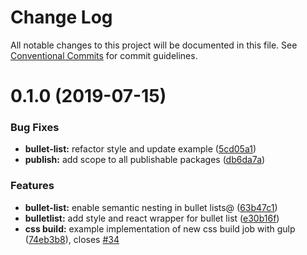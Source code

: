 # Change Log

All notable changes to this project will be documented in this file.
See [Conventional Commits](https://conventionalcommits.org) for commit guidelines.

# 0.1.0 (2019-07-15)


### Bug Fixes

* **bullet-list:** refactor style and update example ([5cd05a1](https://github.com/fremtind/jokul/commit/5cd05a1))
* **publish:** add scope to all publishable packages ([db6da7a](https://github.com/fremtind/jokul/commit/db6da7a))


### Features

* **bullet-list:** enable semantic nesting in bullet lists@ ([63b47c1](https://github.com/fremtind/jokul/commit/63b47c1))
* **bulletlist:** add style and react wrapper for bullet list ([e30b16f](https://github.com/fremtind/jokul/commit/e30b16f))
* **css build:** example implementation of new css build job with gulp ([74eb3b8](https://github.com/fremtind/jokul/commit/74eb3b8)), closes [#34](https://github.com/fremtind/jokul/issues/34)
